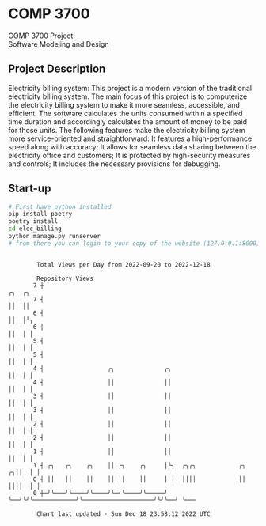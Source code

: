 # COMP 3700
COMP 3700 Project  
Software Modeling and Design
## Project Description
Electricity billing system: This project is a modern version of the traditional electricity billing system. The main focus of this project is to computerize the electricity billing system to make it more seamless, accessible, and efficient. The software calculates the units consumed within a specified time duration and accordingly calculates the amount of money to be paid for those units. The following features make the electricity billing system more service-oriented and straightforward: It features a high-performance speed along with accuracy; It allows for seamless data sharing between the electricity office and customers; It is protected by high-security measures and controls; It includes the necessary provisions for debugging.

## Start-up
```bash
# First have python installed
pip install poetry
poetry install
cd elec_billing
python manage.py runserver
# from there you can login to your copy of the website (127.0.0.1:8000), default creds are admin/admin
```

```

        Total Views per Day from 2022-09-20 to 2022-12-18

        Repository Views
       7 ┼                                                                               ╭╮  ╭╮
       7 ┤                                                                               ││  ││
       6 ┤                                                                               ││  │╰╮
       6 ┤                                                                               ││  │ │
       5 ┤                                                                               ││  │ │
       5 ┤                                                                               ││  │ │
       4 ┤                  ╭╮              ╭╮                                           ││  │ │
       4 ┤                  ││              ││                                           ││  │ │
       3 ┤                  ││              ││                                           ││  │ │
       3 ┤                  ││              ││                                           ││  │ │
       2 ┤                  ││              ││                                           ││  │ │
       2 ┤                  ││              ││                                           ││  │ │
       1 ┤                  ││              ││                                           ││  │ │
       1 ┤ ╭╮   ╭╮    ╭╮    ││ ╭╮    ╭╮     │╰╮  ╭╮╭╮            ╭╮                    ╭╮││  │ │
       0 ┤ ││   ││    ││    ││ ││    ││     │ │  ││││            ││                    ││││  │ │
       0 ┼─╯╰───╯╰────╯╰────╯╰─╯╰────╯╰─────╯ ╰──╯╰╯╰────────────╯╰────────────────────╯╰╯╰──╯ ╰───

        Chart last updated - Sun Dec 18 23:58:12 2022 UTC
        
```
